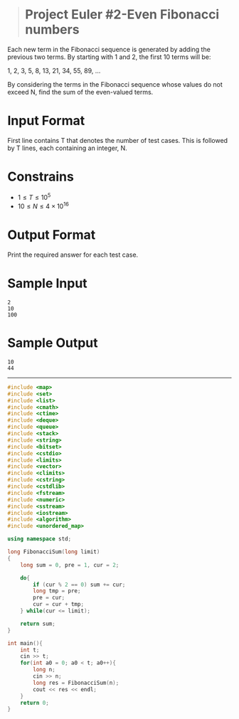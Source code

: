 > # Project Euler #2-Even Fibonacci numbers

Each new term in the Fibonacci sequence is generated by adding the previous two terms. By starting with 1 and 2, the first 10 terms will be:

1, 2, 3, 5, 8, 13, 21, 34, 55, 89, ...

By considering the terms in the Fibonacci sequence whose values do not exceed N, find the sum of the even-valued terms.

# Input Format

First line contains T that denotes the number of test cases. This is followed by T lines, each containing an integer, N.

# Constrains 

* $1 \leq T \leq 10^5$
* $10 \leq N \leq 4 \times 10^{16}$

# Output Format

Print the required answer for each test case.

# Sample Input

```
2
10
100
```

# Sample Output

```
10
44
```

---

```c++
#include <map>
#include <set>
#include <list>
#include <cmath>
#include <ctime>
#include <deque>
#include <queue>
#include <stack>
#include <string>
#include <bitset>
#include <cstdio>
#include <limits>
#include <vector>
#include <climits>
#include <cstring>
#include <cstdlib>
#include <fstream>
#include <numeric>
#include <sstream>
#include <iostream>
#include <algorithm>
#include <unordered_map>

using namespace std;

long FibonacciSum(long limit)
{
    long sum = 0, pre = 1, cur = 2;

    do{
        if (cur % 2 == 0) sum += cur;
        long tmp = pre;
        pre = cur;
        cur = cur + tmp;
    } while(cur <= limit);

    return sum;
}

int main(){
    int t;
    cin >> t;
    for(int a0 = 0; a0 < t; a0++){
        long n;
        cin >> n;
        long res = FibonacciSum(n);
        cout << res << endl;
    }
    return 0;
}
```


